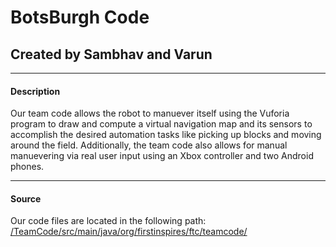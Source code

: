 # BotsBurgh Code

## Created by Sambhav and Varun

***

#### Description 
Our team code allows the robot to manuever itself using the Vuforia program to draw and compute a virtual navigation map and its sensors to accomplish the desired automation tasks like picking up blocks and moving around the field. Additionally, the team code also allows for manual manuevering via real user input using an Xbox controller and two Android phones.

***

#### Source  
Our code files are located in the following path: [/TeamCode/src/main/java/org/firstinspires/ftc/teamcode/](https://github.com/BotsBurgh/BOTSBURGH-FTC-2019-20/tree/master/TeamCode/src/main/java/org/firstinspires/ftc/teamcode)
